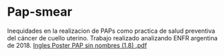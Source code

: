 # Pap-smear
Inequidades en la realizacion de PAPs como practica de salud preventiva del cáncer de cuello uterino. Trabajo realizado analizando ENFR argentina de 2018.
[Ingles Poster PAP sin nombres (1.8) .pdf](https://github.com/user-attachments/files/18971964/Ingles.Poster.PAP.sin.nombres.1.8.pdf)
